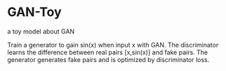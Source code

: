 # GAN-Toy
a toy model about GAN

Train a generator to gain sin(x) when input x with GAN.
The discriminator learns the difference between real pairs [x,sin(x)] and fake pairs. The generator generates fake pairs and is optimized by discriminator loss.
